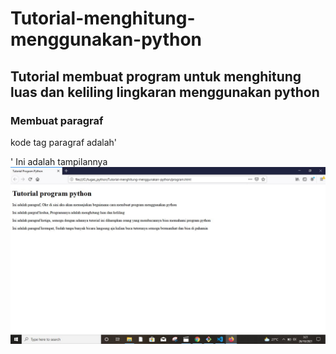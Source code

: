# Tutorial-menghitung-menggunakan-python
## Tutorial membuat program untuk menghitung luas dan keliling lingkaran menggunakan python

### Membuat paragraf 
kode tag paragraf adalah'<p>'
Ini adalah tampilannya
![Gambar 1](screenshoot/s1.JPG)